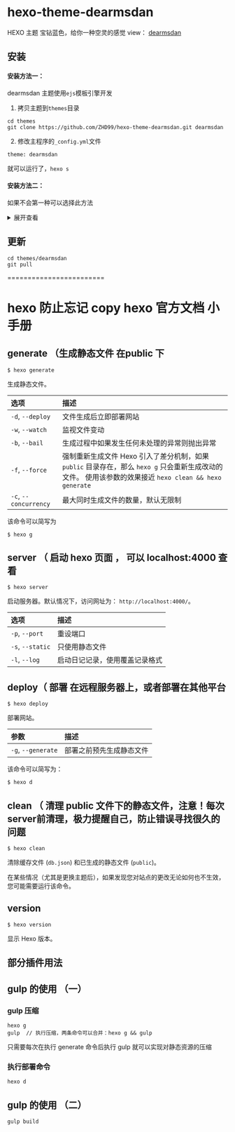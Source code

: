 
# hexo-theme-dearmsdan
HEXO 主题 宝钻蓝色，给你一种空灵的感觉
view： [dearmsdan](https://www.dearmsdan.com)



## 安装

#### 安装方法一：

dearmsdan 主题使用`ejs`模板引擎开发

1. 拷贝主题到`themes`目录

```
cd themes
git clone https://github.com/ZHD99/hexo-theme-dearmsdan.git dearmsdan
```

2. 修改主程序的`_config.yml`文件

```
theme: dearmsdan
```

就可以运行了，`hexo s`

#### 安装方法二：

如果不会第一种可以选择此方法

<details>
<summary>展开查看</summary>
<pre><code>
哦 上帝，gif只能显示一部分，可以点链接看安装方法
<a href="http://link.dearmsdan.com/anz.gif">[安装方法gif]</a>

![anz](http://link.dearmsdan.com/anz.gif)
</code></pre>
</details>

## 更新

```
cd themes/dearmsdan
git pull
```




========================

# hexo 防止忘记 copy hexo 官方文档  小手册



## generate （生成静态文件 在public 下

```
$ hexo generate
```

生成静态文件。

| 选项                  | 描述                                                         |
| :-------------------- | :----------------------------------------------------------- |
| `-d`, `--deploy`      | 文件生成后立即部署网站                                       |
| `-w`, `--watch`       | 监视文件变动                                                 |
| `-b`, `--bail`        | 生成过程中如果发生任何未处理的异常则抛出异常                 |
| `-f`, `--force`       | 强制重新生成文件 Hexo 引入了差分机制，如果 `public` 目录存在，那么 `hexo g` 只会重新生成改动的文件。 使用该参数的效果接近 `hexo clean && hexo generate` |
| `-c`, `--concurrency` | 最大同时生成文件的数量，默认无限制                           |

该命令可以简写为

```
$ hexo g
```

## server （ 启动 hexo 页面 ， 可以 localhost:4000 查看

```
$ hexo server
```

启动服务器。默认情况下，访问网址为： `http://localhost:4000/`。

| 选项             | 描述                           |
| :--------------- | :----------------------------- |
| `-p`, `--port`   | 重设端口                       |
| `-s`, `--static` | 只使用静态文件                 |
| `-l`, `--log`    | 启动日记记录，使用覆盖记录格式 |



## deploy（ 部署 在远程服务器上，或者部署在其他平台

```
$ hexo deploy
```

部署网站。

| 参数               | 描述                     |
| :----------------- | :----------------------- |
| `-g`, `--generate` | 部署之前预先生成静态文件 |

该命令可以简写为：

```
$ hexo d
```



## clean （ 清理 public 文件下的静态文件，注意！每次server前清理，极力提醒自己，防止错误寻找很久的问题

```
$ hexo clean
```

清除缓存文件 (`db.json`) 和已生成的静态文件 (`public`)。

在某些情况（尤其是更换主题后），如果发现您对站点的更改无论如何也不生效，您可能需要运行该命令。



## version

```
$ hexo version
```

显示 Hexo 版本。





## 部分插件用法

 

## gulp 的使用 （一）


### gulp 压缩
```
hexo g
gulp  // 执行压缩，两条命令可以合并：hexo g && gulp
```

只需要每次在执行 generate 命令后执行 gulp 就可以实现对静态资源的压缩

### 执行部署命令

```
hexo d
```



## gulp 的使用 （二）
```
gulp build
```

